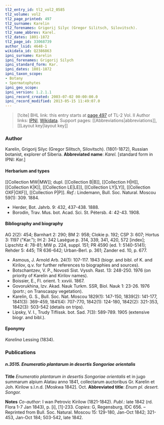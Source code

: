 ```yaml
---
tl2_entry_id: tl2_vol2_0585
tl2_volume: vol2
tl2_page_printed: 497
tl2_surname: Karelin
tl2_forenames: Grigorij Silyc (Gregor Silitsch, Silovitsch).
tl2_name_abbrev: Karel.
tl2_dates: 1801-1872
tl2_page_id: 33068739
author_lsid: 4648-1
wikidata_id: Q2386863
ipni_surname: Karelin
ipni_forenames: Grigorij Silych
ipni_standard_form: Kar.
ipni_dates: 1801-1872
ipni_taxon_scope: 
- Botany
- Spermatophytes
ipni_geo_scope: 
ipni_version: 1.2.1.1
ipni_record_created: 2003-07-02 00:00:00.0
ipni_record_modified: 2013-05-15 11:49:07.0
---
```


> [!cite] BHL link: this entry starts at [page 497](https://www.biodiversitylibrary.org/page/33068739) of TL-2 Vol. II
> Author links: [IPNI](https://www.ipni.org/a/4648-1), [Wikidata](https://www.wikidata.org/wiki/Q2386863). Support pages: [[Abbreviations|abbreviations]], [[Layout key|layout key]]

### Author

Karelin, Grigorij Silyc (Gregor Silitsch, Silovitsch). (1801-1872), Russian botanist, explorer of Siberia. 
**Abbreviated name**: *Karel.* \[standard form in IPNI: *Kar.*\]

#### Herbarium and types

[[Collection MW|MW]]; dupl. [[Collection B|B]], [[Collection H|H]], [[Collection K|K]], [[Collection LE|LE]], [[Collection LY|LY]], [[Collection OXF|OXF]], [[Collection P|P]].
*Ref*.: Lindemann, Bull. Soc. Natural. Moscou 59(1): 309. 1884.
- Herder, Bot. Jahrb. 9: 432, 437-438. 1888.
- Borodin, Trav. Mus. bot. Acad. Sci. St. Pétersb. 4: 42-43. 1908.

#### Bibliography and biography

AG 2(2): 454; Barnhart 2: 290; BM 2: 958; Clokie p. 192; CSP 3: 607; Hortus 3: 1197 ("Kar."); IH 2: 342 Lasègue p. 314, 339, 341, 420, 572 \[index\]; Lipschitz 4: 78-81; MW p. 224, suppl. 151; PR 4590 (ed. 1: 5140-5141); Rehder 5: 445; TR 636-642; Urban-Berl. p. 361; Zander ed. 10, p. 677.
- Asmous, J. Arnold Arb. 24(1): 107-117. 1943 (biogr. and bibl. of K. and Kirilov, q.v. for further references to biographies and sources).
- Botschantzev, V. P., Novosti Sist. Vyssh. Rast. 13: 248-250. 1976 (on priority of Karelin and Kirilov names).
- Boissier, E., Fl. orient. 1: xxviii. 1867.
- Govorukhina, Izv. Akad. Nauk Turkm. SSR, Biol. Nauk 1: 23-26. 1976 (portr.; on Transcaspy vegetation).
- Karelin, G. S., Bull. Soc. Nat. Moscou 1829(1): 147-150, 1839(2): 141-177, 1841(3): 369-459, 1841(4): 707-770, 1842(1): 124-180, 1842(2): 321-353, 1842(3): 503-542 (details on trips).
- Lipsky, V. I., Trudy Tiflissk. bot. Sad. 7(3): 589-789. 1905 (extensive biogr. and bibl.).

#### Eponymy

*Karelina* Lessing (1834).

### Publications

##### n.3515. Enumeratio plantarum in desertis Songoriae orientalis

**Title**
*Enumeratio plantarum in desertis Songoriae orientalis* et in jugo summarum alpium Alatau anno 1841, collectarum auctoribus Gr. Karelin et Joh. Kirilow s.l.n.d. \[Moskwa 1842\]. Oct.
**Abbreviated title**: *Enum pl. desert. Songor.*

**Notes**
*Co-author*: I wan Petrovic Kirilow (1821-1842).
*Publ*.: late 1842 (rd. Flora 1-7 Jan 1843), p. \[i\], \[1\]-233. *Copies*: G, Regensburg, IDC 656. – Reprinted from Bull. Soc. Natural. Moscou 15: 129-180, Jan-Oct 1842; 321-453, Jan-Oct 184; 503-542, late 1842.

